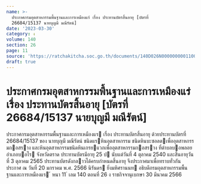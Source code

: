 ```yaml
---
name: >-
  ประกาศกรมอุตสาหกรรมพื้นฐานและการเหมืองแร่ เรื่อง ประทานบัตรสิ้นอายุ [บัตรที่
  26684/15137 นายบุญมี มณีรัตน์]
date: '2023-03-30'
category: ง
volume: 140
section: 26
page: 11
source: 'https://ratchakitcha.soc.go.th/documents/140D026N0000000001100.pdf'
draft: true
---
```


# ประกาศกรมอุตสาหกรรมพื้นฐานและการเหมืองแร่ เรื่อง ประทานบัตรสิ้นอายุ [บัตรที่ 26684/15137 นายบุญมี มณีรัตน์]

ประกาศกรมอุตสาหกรรมพื้นฐานและการเหมืองแร เรื่อง ประทานบัตรสิ้นอายุ ด้วยประทานบัตรที่ 26684/15137 ของ นายบุญมี มณีรัตน์ ชนิดแรหินอุตสาหกรรม ชนิดหินบะซอลตเพื่ออุตสาหกรรมกอสราง และหินอุตสาหกรรมชนิดหินเกรยแวกเพื่ออุตสาหกรรมกอสราง ที่ตําบลบอพลอย อําเภอบอไร จังหวัดตราด ประทานบัตรมีอายุ 25 ป นับแต่วันที่ 4 ตุลาคม 2540 และสิ้นอายุวันที่ 3 ตุลาคม 2565 ประทานบัตรดังกลาวได้ครบกําหนดสิ้นอายุ จึงประกาศมาเพื่อทราบทั่วกัน ประกาศ ณ วันที่ 20 มกราคม พ.ศ. 2566 นิรันดร ยิ่งมหิศรานนท อธิบดีกรมอุตสาหกรรมพื้นฐานและการเหมืองแร ้ หนา 11 ่ เลม 140 ตอนที่ 26 ง ราชกิจจานุเบกษา 30 มีนาคม 2566
